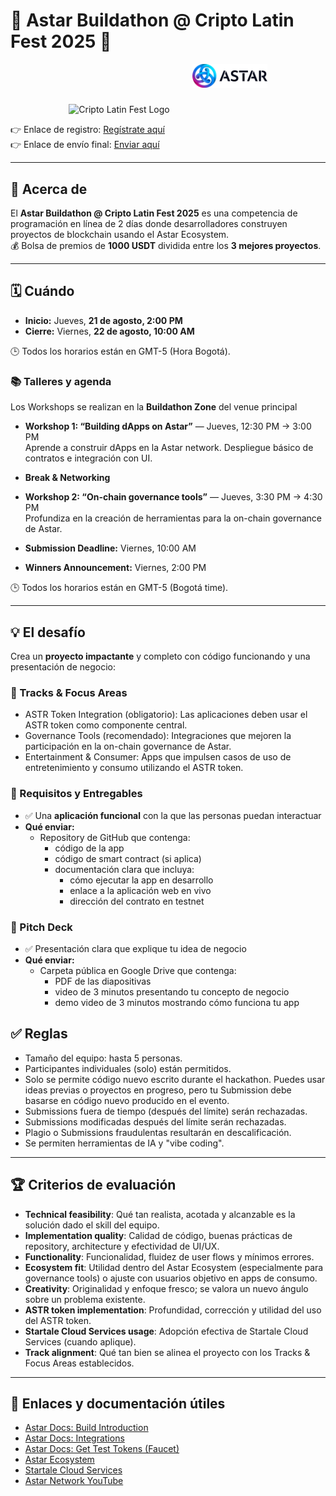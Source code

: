 # 🚀 Astar Buildathon @ Cripto Latin Fest 2025 🎉

<p align="center">
  <img src="LOGO-CLF-COLOR.png" alt="Cripto Latin Fest Logo" width="120" style="margin-right:16px;" />
  <img src="Astar_Color_Black.png" alt="Astar Logo" width="120" style="margin: 0px 0px 40px 16px;" />
</p>

👉 Enlace de registro: [Regístrate aquí](https://nq1v5s7hsah.typeform.com/to/I3TMz4Hs)  
👉 Enlace de envío final: [Enviar aquí](https://nq1v5s7hsah.typeform.com/to/TzhQsx7K)


---

## 📖 Acerca de
El **Astar Buildathon @ Cripto Latin Fest 2025** es una competencia de programación en línea de 2 días donde desarrolladores construyen proyectos de blockchain usando el Astar Ecosystem.  
💰 Bolsa de premios de **1000 USDT** dividida entre los **3 mejores proyectos**.

---

## 🗓️ Cuándo
- **Inicio:** Jueves, **21 de agosto, 2:00 PM**  
- **Cierre:** Viernes, **22 de agosto, 10:00 AM**

🕒 Todos los horarios están en GMT-5 (Hora Bogotá).

### 📚 Talleres y agenda

Los Workshops se realizan en la **Buildathon Zone** del venue principal
- **Workshop 1: “Building dApps on Astar”** — Jueves, 12:30 PM → 3:00 PM  
  Aprende a construir dApps en la Astar network. Despliegue básico de contratos e integración con UI.


- **Break & Networking**  
- **Workshop 2: “On-chain governance tools”** — Jueves, 3:30 PM → 4:30 PM  
  Profundiza en la creación de herramientas para la on-chain governance de Astar.
  
- **Submission Deadline:** Viernes, 10:00 AM  
- **Winners Announcement:** Viernes, 2:00 PM

🕒 Todos los horarios están en GMT-5 (Bogotá time).

---

## 💡 El desafío
Crea un **proyecto impactante** y completo con código funcionando y una presentación de negocio:

### 🎯 Tracks & Focus Areas
- ASTR Token Integration (obligatorio): Las aplicaciones deben usar el ASTR token como componente central.
- Governance Tools (recomendado): Integraciones que mejoren la participación en la on-chain governance de Astar.
- Entertainment & Consumer: Apps que impulsen casos de uso de entretenimiento y consumo utilizando el ASTR token.

### 🔧 Requisitos y Entregables

- ✅ Una **aplicación funcional** con la que las personas puedan interactuar  
- **Qué enviar:**  
  - Repository de GitHub que contenga:
    - código de la app
    - código de smart contract (si aplica)
    - documentación clara que incluya:
      - cómo ejecutar la app en desarrollo
      - enlace a la aplicación web en vivo
      - dirección del contrato en testnet

### 🎤 Pitch Deck
- ✅ Presentación clara que explique tu idea de negocio  
- **Qué enviar:**  
  - Carpeta pública en Google Drive que contenga:
    - PDF de las diapositivas
    - video de 3 minutos presentando tu concepto de negocio  
    - demo video de 3 minutos mostrando cómo funciona tu app  

## ✅ Reglas
- Tamaño del equipo: hasta 5 personas.
- Participantes individuales (solo) están permitidos.
- Solo se permite código nuevo escrito durante el hackathon. Puedes usar ideas previas o proyectos en progreso, pero tu Submission debe basarse en código nuevo producido en el evento.
- Submissions fuera de tiempo (después del límite) serán rechazadas.
- Submissions modificadas después del límite serán rechazadas.
- Plagio o Submissions fraudulentas resultarán en descalificación.
- Se permiten herramientas de IA y "vibe coding".

---

## 🏆 Criterios de evaluación
- **Technical feasibility**: Qué tan realista, acotada y alcanzable es la solución dado el skill del equipo.
- **Implementation quality**: Calidad de código, buenas prácticas de repository, architecture y efectividad de UI/UX.
- **Functionality**: Funcionalidad, fluidez de user flows y mínimos errores.
- **Ecosystem fit**: Utilidad dentro del Astar Ecosystem (especialmente para governance tools) o ajuste con usuarios objetivo en apps de consumo.
- **Creativity**: Originalidad y enfoque fresco; se valora un nuevo ángulo sobre un problema existente.
- **ASTR token implementation**: Profundidad, corrección y utilidad del uso del ASTR token.
- **Startale Cloud Services usage**: Adopción efectiva de Startale Cloud Services (cuando aplique).
- **Track alignment**: Qué tan bien se alinea el proyecto con los Tracks & Focus Areas establecidos.

---

## 🔗 Enlaces y documentación útiles
- [Astar Docs: Build Introduction](https://docs.astar.network/docs/build/Introduction/)  
- [Astar Docs: Integrations](https://docs.astar.network/docs/build/integrations/)  
- [Astar Docs: Get Test Tokens (Faucet)](https://docs.astar.network/docs/build/environment/faucet/)  
- [Astar Ecosystem](https://astar.network/ecosystem)  
- [Startale Cloud Services](https://startale.com/scs)  
- [Astar Network YouTube](https://www.youtube.com/@AstarNetwork/videos)  

